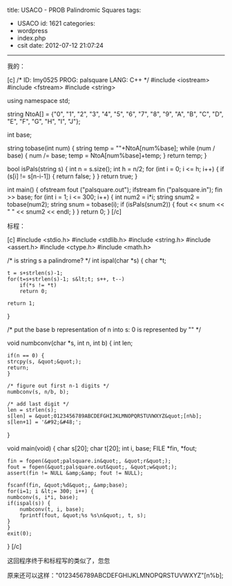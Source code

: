 title: USACO - PROB Palindromic Squares
tags:
  - USACO
id: 1621
categories:
  - wordpress
  - index.php
  - csit
date: 2012-07-12 21:07:24
---

我的：<!--more-->

[c]
/*
ID: lmy0525
PROG: palsquare
LANG: C++
*/
#include &lt;iostream&gt;
#include &lt;fstream&gt;
#include &lt;string&gt;

using namespace std;

string NtoA[] = {&quot;0&quot;, &quot;1&quot;, &quot;2&quot;, &quot;3&quot;, &quot;4&quot;, &quot;5&quot;,
           &quot;6&quot;, &quot;7&quot;, &quot;8&quot;, &quot;9&quot;, &quot;A&quot;, &quot;B&quot;,
           &quot;C&quot;, &quot;D&quot;, &quot;E&quot;, &quot;F&quot;, &quot;G&quot;, &quot;H&quot;,
           &quot;I&quot;, &quot;J&quot;};

int base;

string tobase(int num)
{
    string temp = &quot;&quot;+NtoA[num%base];
    while (num / base)
    {
        num /= base;
        temp = NtoA[num%base]+temp;
    }
    return temp;
}

bool isPals(string s)
{
    int n = s.size();
    int h = n/2;
    for (int i = 0; i &lt;= h; i++)
    {
        if (s[i] != s[n-i-1])
        {
            return false;
        }
    }
    return true;
}

int main() {
    ofstream fout (&quot;palsquare.out&quot;);
    ifstream fin (&quot;palsquare.in&quot;);
    fin &gt;&gt; base;
    for (int i = 1; i &lt;= 300; i++)
    {
        int num2 = i*i;
        string snum2 = tobase(num2);
        string snum = tobase(i);
        if (isPals(snum2))
        {
            fout &lt;&lt; snum &lt;&lt; &quot; &quot; &lt;&lt; snum2 &lt;&lt; endl;
        }
    }
    return 0;
}
[/c]

标程：

[c]
#include &lt;stdio.h&gt;
#include &lt;stdlib.h&gt;
#include &lt;string.h&gt;
#include &lt;assert.h&gt;
#include &lt;ctype.h&gt;
#include &lt;math.h&gt;

/* is string s a palindrome? */
int
ispal(char *s)
{
    char *t;

    t = s+strlen(s)-1;
    for(t=s+strlen(s)-1; s&lt;t; s++, t--)
    	if(*s != *t)
	    return 0;

    return 1;
}

/* put the base b representation of n into s: 0 is represented by &quot;&quot; */

void
numbconv(char *s, int n, int b)
{
    int len;

    if(n == 0) {
	strcpy(s, &quot;&quot;);
	return;
    }

    /* figure out first n-1 digits */
    numbconv(s, n/b, b);

    /* add last digit */
    len = strlen(s);
    s[len] = &quot;0123456789ABCDEFGHIJKLMNOPQRSTUVWXYZ&quot;[n%b];
    s[len+1] = '&#92;&#48;';
}

void
main(void)
{
    char s[20];
    char t[20];
    int i, base;
    FILE *fin, *fout;

    fin = fopen(&quot;palsquare.in&quot;, &quot;r&quot;);
    fout = fopen(&quot;palsquare.out&quot;, &quot;w&quot;);
    assert(fin != NULL &amp;&amp; fout != NULL);

    fscanf(fin, &quot;%d&quot;, &amp;base);
    for(i=1; i &lt;= 300; i++) {
	numbconv(s, i*i, base);
	if(ispal(s)) {
	    numbconv(t, i, base);
	    fprintf(fout, &quot;%s %s\n&quot;, t, s);
	}
    }
    exit(0);
}
[/c]

这回程序终于和标程写的类似了，忽忽

原来还可以这样："0123456789ABCDEFGHIJKLMNOPQRSTUVWXYZ"[n%b];